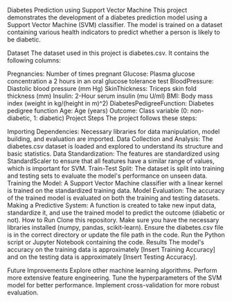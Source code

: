 Diabetes Prediction using Support Vector Machine
This project demonstrates the development of a diabetes prediction model using a Support Vector Machine (SVM) classifier. The model is trained on a dataset containing various health indicators to predict whether a person is likely to be diabetic.

Dataset
The dataset used in this project is diabetes.csv. It contains the following columns:

Pregnancies: Number of times pregnant
Glucose: Plasma glucose concentration a 2 hours in an oral glucose tolerance test
BloodPressure: Diastolic blood pressure (mm Hg)
SkinThickness: Triceps skin fold thickness (mm)
Insulin: 2-Hour serum insulin (mu U/ml)
BMI: Body mass index (weight in kg/(height in m)^2)
DiabetesPedigreeFunction: Diabetes pedigree function
Age: Age (years)
Outcome: Class variable (0: non-diabetic, 1: diabetic)
Project Steps
The project follows these steps:

Importing Dependencies: Necessary libraries for data manipulation, model building, and evaluation are imported.
Data Collection and Analysis: The diabetes.csv dataset is loaded and explored to understand its structure and basic statistics.
Data Standardization: The features are standardized using StandardScaler to ensure that all features have a similar range of values, which is important for SVM.
Train-Test Split: The dataset is split into training and testing sets to evaluate the model's performance on unseen data.
Training the Model: A Support Vector Machine classifier with a linear kernel is trained on the standardized training data.
Model Evaluation: The accuracy of the trained model is evaluated on both the training and testing datasets.
Making a Predictive System: A function is created to take new input data, standardize it, and use the trained model to predict the outcome (diabetic or not).
How to Run
Clone this repository.
Make sure you have the necessary libraries installed (numpy, pandas, scikit-learn).
Ensure the diabetes.csv file is in the correct directory or update the file path in the code.
Run the Python script or Jupyter Notebook containing the code.
Results
The model's accuracy on the training data is approximately [Insert Training Accuracy] and on the testing data is approximately [Insert Testing Accuracy].

Future Improvements
Explore other machine learning algorithms.
Perform more extensive feature engineering.
Tune the hyperparameters of the SVM model for better performance.
Implement cross-validation for more robust evaluation.
